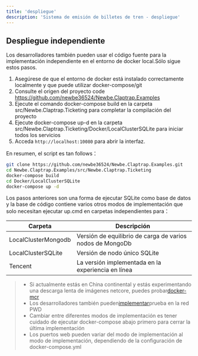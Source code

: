 ```yaml
---
title: 'despliegue'
description: 'Sistema de emisión de billetes de tren - despliegue'
---
```



<!--
## 在线体验

该样例已经被部署在 <http://ticketing.newbe.pro> 网站上。

### 限时开放（还在备案）

由于运营成本的原因，该系统仅在以下特定的时段开放：

| 日期   | 时段        |
| ------ | ----------- |
| 工作日 | 12:00-14:00 |
| 工作日 | 20:00-22:00 |
| 周末   | 19:00-23:00 |

每次重新开放时，系统将会被重置，上一次开放的所有数据将被清空。

#### swagger 文档

为了更有效的抢票，开发者可以根据 swagger 文档给出的 API 开发自动抢票工具。文档地址<http://ticketing.newbe.pro/swagger> -->

## Despliegue independiente

Los desarrolladores también pueden usar el código fuente para la implementación independiente en el entorno de docker local.Sólo sigue estos pasos.

1. Asegúrese de que el entorno de docker está instalado correctamente localmente y que puede utilizar docker-compose/git
2. Consulte el origen del proyecto code <https://github.com/newbe36524/Newbe.Claptrap.Examples>
3. Ejecute el comando docker-compose build en la carpeta src/Newbe.Claptrap.Ticketing para completar la compilación del proyecto
4. Ejecute docker-compose up-d en la carpeta src/Newbe.Claptrap.Ticketing/Docker/LocalClusterSQLite para iniciar todos los servicios
5. Acceda `http://localhost:10080` para abrir la interfaz.

En resumen, el script es tan follows：

```bash
git clone https://github.com/newbe36524/Newbe.Claptrap.Examples.git
cd Newbe.Claptrap.Examples/src/Newbe.Claptrap.Ticketing
docker-compose build
cd Docker/LocalClusterSQLite
docker-compose up -d
```

Los pasos anteriores son una forma de ejecutar SQLite como base de datos y la base de código contiene varios otros modos de implementación que solo necesitan ejecutar up.cmd en carpetas independientes para：

| Carpeta             | Descripción                                               |
| ------------------- | --------------------------------------------------------- |
| LocalClusterMongodb | Versión de equilibrio de carga de varios nodos de MongoDb |
| LocalClusterSQLite  | Versión de nodo único SQLite                              |
| Tencent             | La versión implementada en la experiencia en línea        |

> - Si actualmente estás en China continental y estás experimentando una descarga lenta de imágenes netcore, puedes probar[docker-mcr](https://github.com/newbe36524/Newbe.McrMirror)
> - Los desarrolladores también pueden[implementar](https://labs.play-with-docker.com/)prueba en la red PWD
> - Cambiar entre diferentes modos de implementación es tener cuidado de ejecutar docker-compose abajo primero para cerrar la última implementación
> - Los puertos web pueden variar del modo de implementación al modo de implementación, dependiendo de la configuración de docker-compose.yml
